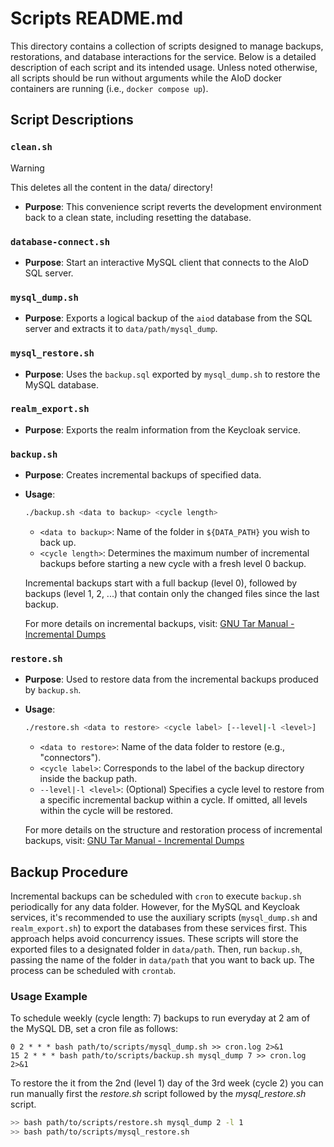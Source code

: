 # Scripts README.md

This directory contains a collection of scripts designed to manage backups, restorations, and database interactions for the service. Below is a detailed description of each script and its intended usage.
Unless noted otherwise, all scripts should be run without arguments while the AIoD docker containers are running (i.e., `docker compose up`).

## Script Descriptions

### `clean.sh`

> [!WARNING]
> This deletes all the content in the data/ directory!
- **Purpose**: This convenience script reverts the development environment back to a clean state, including resetting the database.


### `database-connect.sh`

- **Purpose**: Start an interactive MySQL client that connects to the AIoD SQL server. 

### `mysql_dump.sh`

- **Purpose**: Exports a logical backup of the `aiod` database from the SQL server and extracts it to `data/path/mysql_dump`.

### `mysql_restore.sh`

- **Purpose**: Uses the `backup.sql` exported by `mysql_dump.sh` to restore the MySQL database.

### `realm_export.sh`

- **Purpose**: Exports the realm information from the Keycloak service.

### `backup.sh`

- **Purpose**: Creates incremental backups of specified data.
- **Usage**:
  ```bash
  ./backup.sh <data to backup> <cycle length>
  ```
  - `<data to backup>`: Name of the folder in `${DATA_PATH}` you wish to back up.
  - `<cycle length>`: Determines the maximum number of incremental backups before starting a new cycle with a fresh level 0 backup.

  Incremental backups start with a full backup (level 0), followed by backups (level 1, 2, ...) that contain only the changed files since the last backup.

  For more details on incremental backups, visit: [GNU Tar Manual - Incremental Dumps](https://www.gnu.org/software/tar/manual/html_section/Incremental-Dumps.html)

### `restore.sh`

- **Purpose**: Used to restore data from the incremental backups produced by `backup.sh`.
- **Usage**:
  ```bash
  ./restore.sh <data to restore> <cycle label> [--level|-l <level>]
  ```
  - `<data to restore>`: Name of the data folder to restore (e.g., "connectors").
  - `<cycle label>`: Corresponds to the label of the backup directory inside the backup path.
  - `--level|-l <level>`: (Optional) Specifies a cycle level to restore from a specific incremental backup within a cycle. If omitted, all levels within the cycle will be restored.

  For more details on the structure and restoration process of incremental backups, visit: [GNU Tar Manual - Incremental Dumps](https://www.gnu.org/software/tar/manual/html_section/Incremental-Dumps.html)

## Backup Procedure

Incremental backups can be scheduled with `cron` to execute `backup.sh` periodically for any data folder. However, for the MySQL and Keycloak services, it's recommended to use the auxiliary scripts (`mysql_dump.sh` and `realm_export.sh`) to export the databases from these services first. This approach helps avoid concurrency issues. These scripts will store the exported files to a designated folder in `data/path`. Then, run `backup.sh`, passing the name of the folder in `data/path` that you want to back up. The process can be scheduled with `crontab`.

### Usage Example

To schedule weekly (cycle length: 7) backups to run everyday at 2 am of the MySQL DB, set a cron file as follows: 

```cron
0 2 * * * bash path/to/scripts/mysql_dump.sh >> cron.log 2>&1
15 2 * * * bash path/to/scripts/backup.sh mysql_dump 7 >> cron.log 2>&1
```

To restore the it from the 2nd (level 1) day of the 3rd week (cycle 2) you can run manually first the _restore.sh_ script followed by the _mysql_restore.sh_ script.

```bash
>> bash path/to/scripts/restore.sh mysql_dump 2 -l 1
>> bash path/to/scripts/mysql_restore.sh
```